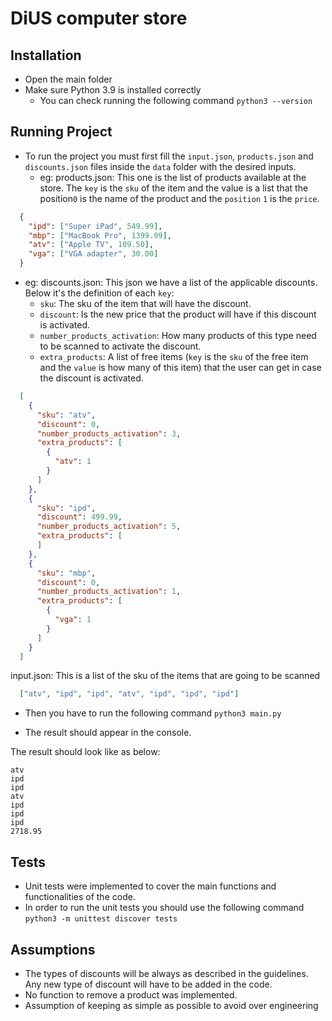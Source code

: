 # DiUS computer store

## Installation
* Open the main folder
* Make sure Python 3.9 is installed correctly
  * You can check running the following command `python3 --version`

## Running Project
* To run the project you must first fill the `input.json`, `products.json` and `discounts.json` files inside the `data` folder with the desired inputs.
  * eg:
products.json: This one is the list of products available at the store. The `key` is the `sku` of the item and the value is a list that
the position`0` is the name of the product and the `position` `1` is the `price`.
```json
  {
    "ipd": ["Super iPad", 549.99],
    "mbp": ["MacBook Pro", 1399.99],
    "atv": ["Apple TV", 109.50],
    "vga": ["VGA adapter", 30.00]
  }
```
* eg:
discounts.json: This json we have a list of the applicable discounts. Below it's the definition of each `key`:
  * `sku`: The sku of the item that will have the discount.
  * `discount`: Is the new price that the product will have if this discount is activated.
  * `number_products_activation`: How many products of this type need to be scanned to activate the discount.
  * `extra_products`: A list of free items (`key` is the `sku` of the free item and the `value` is how many of this item) that the user can get in case the discount is activated. 

```json
  [
    {
      "sku": "atv",
      "discount": 0,
      "number_products_activation": 3,
      "extra_products": [
        {
          "atv": 1
        }
      ]
    },
    {
      "sku": "ipd",
      "discount": 499.99,
      "number_products_activation": 5,
      "extra_products": [
      ]
    },
    {
      "sku": "mbp",
      "discount": 0,
      "number_products_activation": 1,
      "extra_products": [
        {
          "vga": 1
        }
      ]
    }
  ]
```
input.json: This is a list of the sku of the items that are going to be scanned
```json
  ["atv", "ipd", "ipd", "atv", "ipd", "ipd", "ipd"]
```

* Then you have to run the following command `python3 main.py`

* The result should appear in the console.

The result should look like as below:

```
atv
ipd
ipd
atv
ipd
ipd
ipd
2718.95
```

## Tests

* Unit tests were implemented to cover the main functions and functionalities of the code.
* In order to run the unit tests you should use the following command `python3 -m unittest discover tests`

## Assumptions

* The types of discounts will be always as described in the guidelines. Any new type of discount will have to be added in the code.
* No function to remove a product was implemented.
* Assumption of keeping as simple as possible to avoid over engineering

